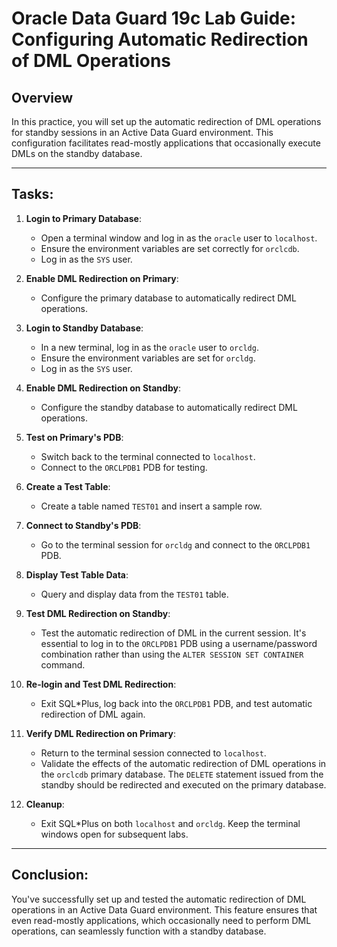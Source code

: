 # Oracle Data Guard 19c Lab Guide: Configuring Automatic Redirection of DML Operations

## Overview

In this practice, you will set up the automatic redirection of DML operations for standby sessions in an Active Data Guard environment. This configuration facilitates read-mostly applications that occasionally execute DMLs on the standby database.

---

## Tasks:

1. **Login to Primary Database**:
    - Open a terminal window and log in as the `oracle` user to `localhost`.
    - Ensure the environment variables are set correctly for `orclcdb`.
    - Log in as the `SYS` user.

2. **Enable DML Redirection on Primary**:
    - Configure the primary database to automatically redirect DML operations.

3. **Login to Standby Database**:
    - In a new terminal, log in as the `oracle` user to `orcldg`.
    - Ensure the environment variables are set for `orcldg`.
    - Log in as the `SYS` user.

4. **Enable DML Redirection on Standby**:
    - Configure the standby database to automatically redirect DML operations.

5. **Test on Primary's PDB**:
    - Switch back to the terminal connected to `localhost`.
    - Connect to the `ORCLPDB1` PDB for testing.

6. **Create a Test Table**:
    - Create a table named `TEST01` and insert a sample row.

7. **Connect to Standby's PDB**:
    - Go to the terminal session for `orcldg` and connect to the `ORCLPDB1` PDB.

8. **Display Test Table Data**:
    - Query and display data from the `TEST01` table.

9. **Test DML Redirection on Standby**:
    - Test the automatic redirection of DML in the current session. It's essential to log in to the `ORCLPDB1` PDB using a username/password combination rather than using the `ALTER SESSION SET CONTAINER` command.

10. **Re-login and Test DML Redirection**:
    - Exit SQL*Plus, log back into the `ORCLPDB1` PDB, and test automatic redirection of DML again.

11. **Verify DML Redirection on Primary**:
    - Return to the terminal session connected to `localhost`.
    - Validate the effects of the automatic redirection of DML operations in the `orclcdb` primary database. The `DELETE` statement issued from the standby should be redirected and executed on the primary database.

12. **Cleanup**:
    - Exit SQL*Plus on both `localhost` and `orcldg`. Keep the terminal windows open for subsequent labs.

---

## Conclusion:

You've successfully set up and tested the automatic redirection of DML operations in an Active Data Guard environment. This feature ensures that even read-mostly applications, which occasionally need to perform DML operations, can seamlessly function with a standby database.
